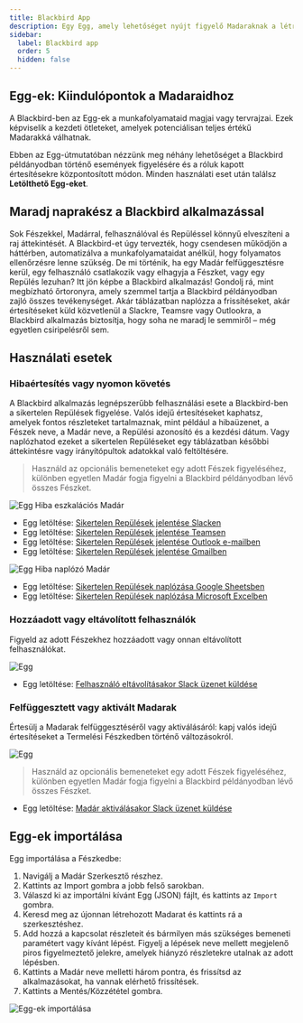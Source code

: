 ```yaml
---
title: Blackbird App
description: Egy Egg, amely lehetőséget nyújt figyelő Madaraknak a létrehozására, hogy nyomon követhess mindent, ami a Blackbird példányodban történik
sidebar:
  label: Blackbird app
  order: 5
  hidden: false
---
```


## Egg-ek: Kiindulópontok a Madaraidhoz

A Blackbird-ben az Egg-ek a munkafolyamataid magjai vagy tervrajzai. Ezek képviselik a kezdeti ötleteket, amelyek potenciálisan teljes értékű Madarakká válhatnak.

Ebben az Egg-útmutatóban nézzünk meg néhány lehetőséget a Blackbird példányodban történő események figyelésére és a róluk kapott értesítésekre központosított módon. Minden használati eset után találsz **Letölthető Egg-eket**.

## Maradj naprakész a Blackbird alkalmazással

Sok Fészekkel, Madárral, felhasználóval és Repüléssel könnyű elveszíteni a raj áttekintését. A Blackbird-et úgy tervezték, hogy csendesen működjön a háttérben, automatizálva a munkafolyamataidat anélkül, hogy folyamatos ellenőrzésre lenne szükség. De mi történik, ha egy Madár felfüggesztésre kerül, egy felhasználó csatlakozik vagy elhagyja a Fészket, vagy egy Repülés lezuhan? Itt jön képbe a Blackbird alkalmazás! Gondolj rá, mint megbízható őrtoronyra, amely szemmel tartja a Blackbird példányodban zajló összes tevékenységet. Akár táblázatban naplózza a frissítéseket, akár értesítéseket küld közvetlenül a Slackre, Teamsre vagy Outlookra, a Blackbird alkalmazás biztosítja, hogy soha ne maradj le semmiről – még egyetlen csiripelésről sem.

## Használati esetek

### Hibaértesítés vagy nyomon követés

A Blackbird alkalmazás legnépszerűbb felhasználási esete a Blackbird-ben a sikertelen Repülések figyelése. Valós idejű értesítéseket kaphatsz, amelyek fontos részleteket tartalmaznak, mint például a hibaüzenet, a Fészek neve, a Madár neve, a Repülési azonosító és a kezdési dátum. Vagy naplózhatod ezeket a sikertelen Repüléseket egy táblázatban későbbi áttekintésre vagy irányítópultok adatokkal való feltöltésére.

> Használd az opcionális bemeneteket egy adott Fészek figyeléséhez, különben egyetlen Madár fogja figyelni a Blackbird példányodban lévő összes Fészket.

![Egg](~/assets/docs/eggs/BBApp1.png)
Hiba eszkalációs Madár

- Egg letöltése: <a href="https://docs.blackbird.io/downloads/Report_failed_Flights_on_Slack.json" download>Sikertelen Repülések jelentése Slacken</a>
- Egg letöltése: <a href="https://docs.blackbird.io/downloads/Report_failed_Flights_on_Teams.json" download>Sikertelen Repülések jelentése Teamsen</a>
- Egg letöltése: <a href="https://docs.blackbird.io/downloads/Report_failed_Flights_via_Outlook_email.json" download>Sikertelen Repülések jelentése Outlook e-mailben</a>
- Egg letöltése: <a href="https://docs.blackbird.io/downloads/Report_failed_Flights_via_Gmail.json" download>Sikertelen Repülések jelentése Gmailben</a>

![Egg](~/assets/docs/eggs/BBApp2.png)
Hiba naplózó Madár

- Egg letöltése: <a href="https://docs.blackbird.io/downloads/Log_failed_Flights_on_Google_Sheets.json" download>Sikertelen Repülések naplózása Google Sheetsben</a>
- Egg letöltése: <a href="https://docs.blackbird.io/downloads/Log_failed_Flights_on_Microsoft_Excel.json" download>Sikertelen Repülések naplózása Microsoft Excelben</a>

### Hozzáadott vagy eltávolított felhasználók

Figyeld az adott Fészekhez hozzáadott vagy onnan eltávolított felhasználókat.

![Egg](~/assets/docs/eggs/BBApp3.png)

- Egg letöltése: <a href="https://docs.blackbird.io/downloads/On_user_removed_send_Slack_message.json" download>Felhasználó eltávolításakor Slack üzenet küldése</a>

### Felfüggesztett vagy aktivált Madarak

Értesülj a Madarak felfüggesztéséről vagy aktiválásáról: kapj valós idejű értesítéseket a Termelési Fészkedben történő változásokról.

![Egg](~/assets/docs/eggs/BBApp4.png)

> Használd az opcionális bemeneteket egy adott Fészek figyeléséhez, különben egyetlen Madár fogja figyelni a Blackbird példányodban lévő összes Fészket.

- Egg letöltése: <a href="https://docs.blackbird.io/downloads/On_Bird_activated_send_Slack_message.json" download>Madár aktiválásakor Slack üzenet küldése</a>

## Egg-ek importálása

Egg importálása a Fészkedbe:

1. Navigálj a Madár Szerkesztő részhez.
2. Kattints az Import gombra a jobb felső sarokban.
3. Válaszd ki az importálni kívánt Egg (JSON) fájlt, és kattints az `Import` gombra.
4. Keresd meg az újonnan létrehozott Madarat és kattints rá a szerkesztéshez.
5. Add hozzá a kapcsolat részleteit és bármilyen más szükséges bemeneti paramétert vagy kívánt lépést. Figyelj a lépések neve mellett megjelenő piros figyelmeztető jelekre, amelyek hiányzó részletekre utalnak az adott lépésben.
6. Kattints a Madár neve melletti három pontra, és frissítsd az alkalmazásokat, ha vannak elérhető frissítések.
7. Kattints a Mentés/Közzététel gombra.

![Egg-ek importálása](~/assets/docs/eggs/ImportEggs.gif)